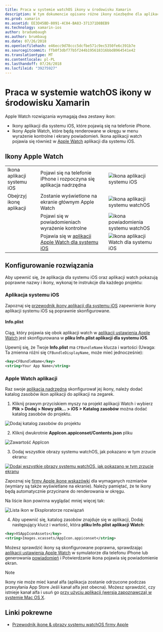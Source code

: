 ```yaml
---
title: Praca w systemie watchOS ikony w środowisku Xamarin
description: W tym dokumencie opisano różne ikony niezbędne dla aplikacji systemu watchOS oraz sposób konfigurowania rozwiązania, aby uwzględnić te ikony.
ms.prod: xamarin
ms.assetid: EE3D45BD-8091-4C04-BA83-371371D8BEB9
ms.technology: xamarin-ios
author: bradumbaugh
ms.author: brumbaug
ms.date: 07/26/2018
ms.openlocfilehash: e46ecc9d78ccc5dcfbe571c9ec5350fe6c391b7e
ms.sourcegitcommit: ffb0f3dbf77b5f244b195618316bbd8964541e42
ms.translationtype: MT
ms.contentlocale: pl-PL
ms.lasthandoff: 07/26/2018
ms.locfileid: "39275927"
---
```

# <a name="working-with-watchos-icons-in-xamarin"></a>Praca w systemie watchOS ikony w środowisku Xamarin

Apple Watch rozwiązania wymagają dwa zestawy ikon:

* Ikony aplikacji dla systemu iOS, które pojawią się na telefonie iPhone.
* Ikony Apple Watch, które będą renderowane w okręgu w menu wyrażenie kontrolne i ekrany powiadomień. Ikona aplikacji watch pojawia się również w [Apple Watch](~/ios/watchos/app-fundamentals/settings.md) aplikacji dla systemu iOS.

## <a name="apple-watch-icons"></a>Ikony Apple Watch

| | | |
|-|-|-|
|Ikona aplikacji systemu iOS|Pojawi się na telefonie iPhone i rozpoczyna się aplikacja nadrzędna|![Ikona aplikacji systemu iOS](icons-images/icon-ios.png)|
|Obejrzyj ikonę aplikacji|Zostanie wyświetlone na ekranie głównym Apple Watch|![Ikona aplikacji systemu watchOS](icons-images/icon-home.png)|
||Pojawi się w powiadomieniach wyrażenie kontrolne|![ikona powiadomienia systemu watchOS](icons-images/notification-icon.png)|
||Pojawia się w [aplikacji Apple Watch dla systemu iOS](~/ios/watchos/app-fundamentals/settings.md)|![Ikona aplikacji Watch dla systemu iOS](icons-images/watch-app-sml.png)|

## <a name="configuring-your-solution"></a>Konfigurowanie rozwiązania

Aby upewnić się, że aplikacja dla systemu iOS oraz aplikacji watch pokazują poprawne nazwy i ikony, wykonaj te instrukcje dla każdego projektu:

### <a name="ios-app"></a>Aplikacja systemu iOS

Zapoznaj się [przewodnik ikony aplikacji dla systemu iOS](~/ios/app-fundamentals/images-icons/app-icons.md) zapewnienie ikony aplikacji systemu iOS są poprawnie skonfigurowane.

#### <a name="infoplist"></a>Info.plist

Ciąg, który pojawia się obok aplikacji watch w [aplikacji ustawienia Apple Watch](~/ios/watchos/app-fundamentals/settings.md) jest skonfigurowana w **pliku Info.plist aplikacji dla systemu iOS**.

Upewnij się, że Twoje **Info.plist** ma `CFBundleName` klucza i wartości (Uwaga: Ta zmienna różni się `CFBundleDisplayName`, może mieć jednocześnie):

```xml
<key>CFBundleName</key>
<string>Your App Name</string>
```

### <a name="apple-watch-app"></a>Apple Watch aplikacji

Raz swoje [aplikacja nadrzędna](~/ios/watchos/app-fundamentals/parent-app.md) skonfigurował jej ikony, należy dodać katalog zasobów ikon aplikacji do aplikacji na zegarek.

1. Kliknij prawym przyciskiem myszy na projekt aplikacji Watch i wybierz **Plik > Dodaj > Nowy plik... > iOS > Katalog zasobów** można dodać katalog zasobów do projektu.

 ![](icons-images/newasset.png "Dodaj katalog zasobów do projektu")

2. Kliknij dwukrotnie **AppIcon.appiconset/Contents.json** pliku

  ![](icons-images/xcassets-iconset-sml.png "Zawartość AppIcon")

3. Dodaj wszystkie obrazy systemu watchOS, jak pokazano w tym zrzucie ekranu:

  [![](icons-images/appicons-sml.png "Dodaj wszystkie obrazy systemu watchOS, jak pokazano w tym zrzucie ekranu")](icons-images/appicons.png#lightbox)

  Zapoznaj się [firmy Apple ikonę wskazówki](https://developer.apple.com/design/human-interface-guidelines/watchos/icons-and-images/menu-icons/) dla wymaganych rozmiarów (wymiary są także wyświetlane na ekranie). Należy pamiętać, że te ikony będą automatycznie przycinane do renderowania w okręgu.

  Na liście ikon powinna wyglądać mniej więcej tak:

  ![](icons-images/xcassets-complete-sml.png "Lista ikon w Eksploratorze rozwiązań")

4. Aby upewnić się, katalog zasobów znajduje się w aplikacji, Dodaj następujący klucz i wartość, która **pliku Info.plist aplikacji Watch**:

```xml
<key>XSAppIconAssets</key>
<string>Images.xcassets/AppIcon.appiconset</string>
```

Możesz sprawdzić ikony są skonfigurowane poprawna, sprawdzając [aplikacji ustawienia Apple Watch](~/ios/watchos/app-fundamentals/settings.md) w symulatorze dla telefonu iPhone lub generowania [powiadomień](~/ios/watchos/platform/notifications.md) i Potwierdzanie ikona pojawia się powiadomienie ekran.

> [!NOTE]
> Ikony nie może mieć kanał alfa (aplikacja zostanie odrzucone podczas przesyłania App Store Jeśli kanał alfa jest obecna). Możesz sprawdzić, czy istnieje kanał alfa i usuń go [przy użyciu aplikacji (wersja zapoznawcza) w systemie Mac OS X](~/ios/watchos/troubleshooting.md#noalpha).


## <a name="related-links"></a>Linki pokrewne

- [Przewodnik ikonę & obrazy systemu watchOS firmy Apple](https://developer.apple.com/design/human-interface-guidelines/watchos/icons-and-images/)
